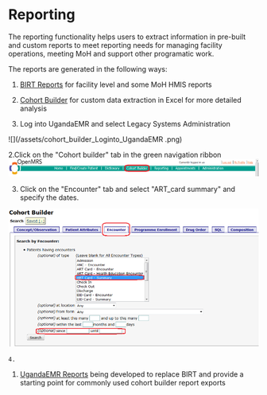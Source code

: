 # Reporting

The reporting functionality helps users to extract information in pre-built and custom reports to meet reporting needs for managing facility operations, meeting MoH and support other programatic work.

The reports are generated in the following ways:

1. [BIRT Reports](reporting_birt.md) for facility level and some MoH HMIS reports 
2. [Cohort Builder](reporting_cohort_builder.md) for custom data extraction in Excel for more detailed analysis

3. Log into UgandaEMR and select Legacy Systems Administration

![](/assets/cohort_builder_Loginto_UgandaEMR .png)

2.Click on the "Cohort builder" tab in the green navigation ribbon![](/assets/click_on_cohortbuilder.png)

  3. Click on the "Encounter" tab and select "ART\_card summary" and specify the dates.

![](/assets/click_on_cohortbuilder_tab.png)

    4. 

1. [UgandaEMR Reports](ugandaemr_reports.md) being developed to replace BIRT and provide a starting point for commonly used cohort builder report exports



